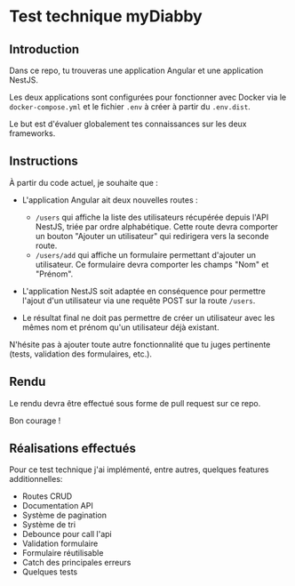 # Test technique myDiabby

## Introduction

Dans ce repo, tu trouveras une application Angular et une application NestJS.

Les deux applications sont configurées pour fonctionner avec Docker via le `docker-compose.yml` et le fichier `.env` à créer à partir du `.env.dist`.

Le but est d'évaluer globalement tes connaissances sur les deux frameworks.

## Instructions

À partir du code actuel, je souhaite que :

- L'application Angular ait deux nouvelles routes :

  - `/users` qui affiche la liste des utilisateurs récupérée depuis l'API NestJS, triée par ordre alphabétique. Cette route devra comporter un bouton "Ajouter un utilisateur" qui redirigera vers la seconde route.
  - `/users/add` qui affiche un formulaire permettant d'ajouter un utilisateur. Ce formulaire devra comporter les champs "Nom" et "Prénom".

- L'application NestJS soit adaptée en conséquence pour permettre l'ajout d'un utilisateur via une requête POST sur la route `/users`.

- Le résultat final ne doit pas permettre de créer un utilisateur avec les mêmes nom et prénom qu'un utilisateur déjà existant.

N'hésite pas à ajouter toute autre fonctionnalité que tu juges pertinente (tests, validation des formulaires, etc.).

## Rendu

Le rendu devra être effectué sous forme de pull request sur ce repo.

Bon courage !

## Réalisations effectués

Pour ce test technique j'ai implémenté, entre autres, quelques features additionnelles:

- Routes CRUD
- Documentation API
- Système de pagination
- Système de tri
- Debounce pour call l'api
- Validation formulaire
- Formulaire réutilisable
- Catch des principales erreurs
- Quelques tests
